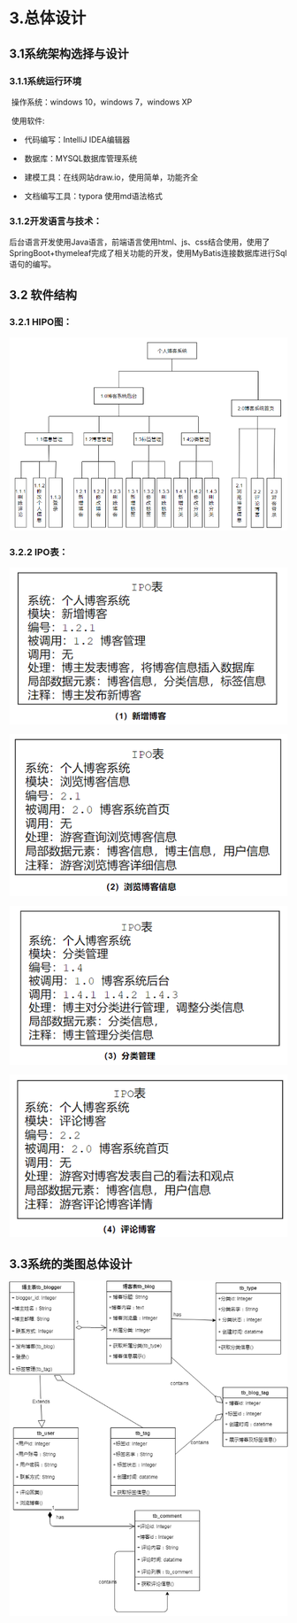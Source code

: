 # 3.总体设计

## 3.1系统架构选择与设计

### 3.1.1系统运行环境

​	操作系统：windows 10，windows 7，windows XP

​	使用软件: 

- ​	代码编写：IntelliJ IDEA编辑器

- ​	数据库：MYSQL数据库管理系统

- ​	建模工具：在线网站draw.io，使用简单，功能齐全

- ​	文档编写工具：typora 使用md语法格式

### 3.1.2开发语言与技术：

​		后台语言开发使用Java语言，前端语言使用html、js、css结合使用，使用了SpringBoot+thymeleaf完成了相关功能的开发，使用MyBatis连接数据库进行Sql语句的编写。

## 3.2 软件结构

### 3.2.1 HIPO图：

![](imgs\HIPO.png)

### 3.2.2 IPO表：

![](imgs\IPO_01.png)

![](imgs\IPO_02.png) 

![](imgs\IPO_03.png)

![](imgs\IPO_04.png)

## 3.3系统的类图总体设计

![](imgs\类图.png)